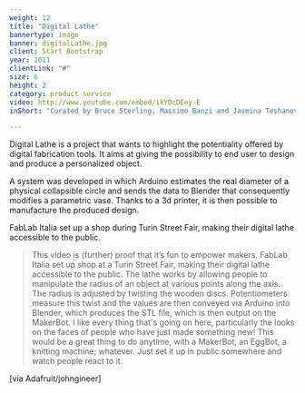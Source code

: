 ```yaml
---
weight: 12
title: "Digital Lathe"
bannertype: image
banner: digitalLathe.jpg
client: Start Bootstrap
year: 2011
clientLink: "#"
size: 6
height: 2
category: product service
video: http://www.youtube.com/embed/ikYDcDEey-E
inShort: "Curated by Bruce Sterling, Massimo Banzi and Jasmina Teshanovich, ['Casa Jasmina'](http://casajasmina.arduino.cc) is an ongoing pilot project in the business space of domestic electronic networking, or, “the Internet of Things in the Home.” The goal was to integrate traditional Italian skills in furniture and interior design with emergent skills in Italian open-source electronics."

---
```

Digital Lathe is a project that wants to highlight the potentiality offered by digital fabrication tools.
It aims at giving the possibility to end user to design and produce a personalized object.

A system was developed in which Arduino estimates the real diameter of a physical collapsible circle and sends the data to Blender that consequently modifies a parametric vase.
Thanks to a 3d printer, it is then possible to manufacture the produced design.

FabLab Italia set up a shop during Turin Street Fair, making their digital lathe accessible to the public.

> This video is (further) proof that it’s fun to empower makers.
FabLab Italia set up shop at a Turin Street Fair, making their digital lathe accessible to the public. The lathe works by allowing people to manipulate the radius of an object at various points along the axis. The radius is adjusted by twisting the wooden discs. Potentiometers measure this twist and the values are then conveyed via Arduino into Blender, which produces the STL file, which is then output on the MakerBot.
I like every thing that's going on here, particularly the looks on the faces of people who have just made something new!
This would be a great thing to do anytime, with a MakerBot, an EggBot, a knitting machine; whatever. Just set it up in public somewhere and watch people react to it.

[via Adafruit/johngineer]
